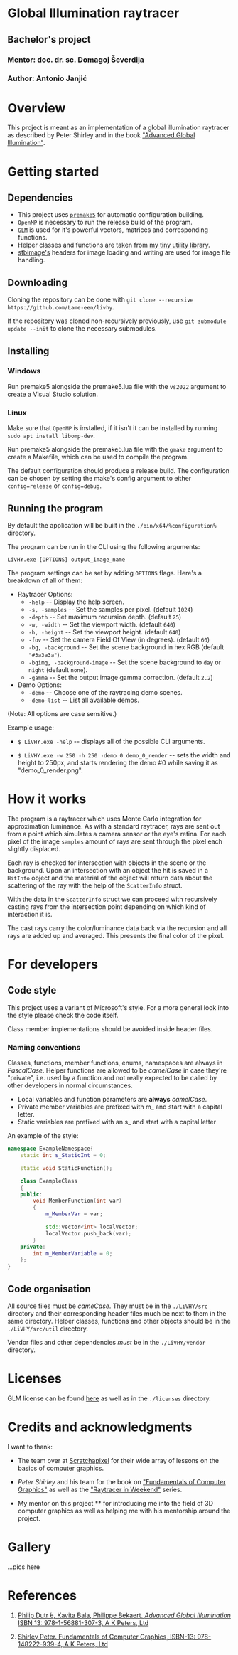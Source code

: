 # Global Illumination raytracer
## Bachelor's project
### Mentor: doc. dr. sc. Domagoj Ševerdija
### Author: Antonio Janjić

# Overview
This project is meant as an implementation of a global illumination raytracer as described by Peter Shirley and in the book ["Advanced Global Illumination"][1].

# Getting started

## Dependencies
* This project uses [`premake5`](https://premake.github.io/) for automatic configuration building.
* `OpenMP` is necessary to run the release build of the program.
* [`GLM`](https://github.com/g-truc/glm) is used for it's powerful vectors, matrices and corresponding functions.
* Helper classes and functions are taken from [my tiny utility library]().
* [stbimage's](https://github.com/nothings/stb) headers for image loading and writing are used for image file handling.

## Downloading
Cloning the repository can be done with `git clone --recursive https://github.com/Lame-een/livhy`.

If the repository was cloned non-recursively previously, use `git submodule update --init` to clone the necessary submodules.

## Installing

### Windows
Run premake5 alongside the premake5.lua file with the `vs2022` argument to create a Visual Studio solution.

### Linux
Make sure that `OpenMP` is installed, if it isn't it can be installed by running `sudo apt install libomp-dev`.

Run premake5 alongside the premake5.lua file with the `gmake` argument to create a Makefile, which can be used to compile the program. 

The default configuration should produce a release build. The configuration can be chosen by setting the make's config argument to either `config=release` or `config=debug`.

## Running the program
By default the application will be built in the `./bin/x64/%configuration%` directory.

The program can be run in the CLI using the following arguments:

```
LiVHY.exe [OPTIONS] output_image_name
```

The program settings can be set by adding `OPTIONS` flags. Here's a breakdown of all of them:
* Raytracer Options:
    * `-help` -- Display the help screen.
	* `-s, -samples` -- Set the samples per pixel. (default `1024`)
	* `-depth` -- Set maximum recursion depth. (default `25`)
	* `-w, -width` -- Set the viewport width. (default `640`)
	* `-h, -height` -- Set the viewport height. (default `640`)
	* `-fov` -- Set the camera Field Of View (in degrees). (default `60`)
	* `-bg, -background` -- Set the scene background in hex RGB (default `"#3a3a3a"`).
	* `-bgimg, -background-image` -- Set the scene background to `day` or `night` (default `none`).
	* `-gamma` -- Set the output image gamma correction. (default `2.2`)
* Demo Options:
	* `-demo` -- Choose one of the raytracing demo scenes.
	* `-demo-list` -- List all available demos.

(Note: All options are case sensitive.)


Example usage:
* `$ LiVHY.exe -help` -- displays all of the possible CLI arguments.

* `$ LiVHY.exe -w 250 -h 250 -demo 0 demo_0_render` -- sets the width and height to 250px, and starts rendering the demo #0 while saving it as "demo_0_render.png".

# How it works
The program is a raytracer which uses Monte Carlo integration for approximation luminance. As with a standard raytracer, rays are sent out from a point which simulates a camera sensor or the eye's retina.
For each pixel of the image `samples` amount of rays are sent through the pixel each slightly displaced.

Each ray is checked for intersection with objects in the scene or the background. Upon an intersection with an object the hit is saved in a `HitInfo` object and the material of the object will return data about the scattering of the ray with the help of the `ScatterInfo` struct.

With the data in the `ScatterInfo` struct we can proceed with recursively casting rays from the intersection point depending on which kind of interaction it is.

The cast rays carry the color/luminance data back via the recursion and all rays are added up and averaged. This presents the final color of the pixel.

# For developers

## Code style
This project uses a variant of Microsoft's style. For a more general look into the style please check the code itself.

Class member implementations should be avoided inside header files.

### Naming conventions
Classes, functions, member functions, enums, namespaces are always in *PascalCase*.
Helper functions are allowed to be *camelCase* in case they're "private", i.e. used by a function and not really expected to be called by other developers in normal circumstances.

* Local variables and function parameters are **always** *camelCase*. 
* Private member variables are prefixed with m_ and start with a capital letter.
* Static variables are prefixed with an s_ and start with a capital letter

An example of the style:

```c++
namespace ExampleNamespace{
	static int s_StaticInt = 0;

    static void StaticFunction();

    class ExampleClass
    {
    public:
        void MemberFunction(int var)
        {
            m_MemberVar = var;

            std::vector<int> localVector;
			localVector.push_back(var);
        }
    private:
        int m_MemberVariable = 0;
    };
}
```

## Code organisation
All source files must be *cameCase*. They must be in the `./LiVHY/src` directory and their corresponding header files much be next to them in the same directory.
Helper classes, functions and other objects should be in the `./LiVHY/src/util` directory.

Vendor files and other dependencies *must* be in the `./LiVHY/vendor` directory.

# Licenses

GLM license can be found [here](https://github.com/g-truc/glm/blob/master/copying.txt) as well as in the `./licenses` directory.

# Credits and acknowledgments
I want to thank:
* The team over at [Scratchapixel]() for their wide array of lessons on the basics of computer graphics.

* *Peter Shirley* and his team for the book on ["Fundamentals of Computer Graphics"][2] as well as the ["Raytracer in Weekend"](https://raytracing.github.io/) series.

* My mentor on this project ** for introducing me into the field of 3D computer graphics as well as helping me with his mentorship around the project.

# Gallery

...pics here

# References

1. [Philip Dutr ́e, Kavita Bala, Philippe Bekaert. *Advanced Global Illumination* ISBN 13: 978-1-56881-307-3, A K Peters, Ltd][1]

2. [Shirley Peter. Fundamentals of Computer Graphics, ISBN-13: 978-148222-939-4, A K Peters, Ltd][2]

[1]: https://www.oreilly.com/library/view/advanced-global-illumination/9781439864951/
[2]: https://books.google.com/books/about/Fundamentals_of_Computer_Graphics.html?id=QUQ3EAAAQBAJ